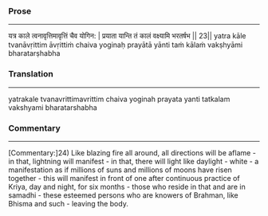 ### Prose 
 --- 
यत्र काले त्वनावृत्तिमावृत्तिं चैव योगिन: |
प्रयाता यान्ति तं कालं वक्ष्यामि भरतर्षभ || 23||
yatra kāle tvanāvṛittim āvṛittiṁ chaiva yoginaḥ
prayātā yānti taṁ kālaṁ vakṣhyāmi bharatarṣhabha

### Translation 
 --- 
yatrakale tvanavrittimavrittim chaiva yoginah prayata yanti tatkalam vakshyami bharatarshabha

### Commentary 
 --- 
[Commentary:]24) Like blazing fire all around, all directions will be aflame - in that, lightning will manifest - in that, there will light like daylight - white - a manifestation as if millions of suns and millions of moons have risen together - this will manifest in front of one after continuous practice of Kriya, day and night, for six months - those who reside in that and are in samadhi - these esteemed persons who are knowers of Brahman, like Bhisma and such - leaving the body.